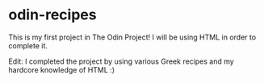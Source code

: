 # odin-recipes

This is my first project in The Odin Project! I will be using HTML in order to complete it.

Edit: I completed the project by using various Greek recipes and my hardcore knowledge of HTML :)